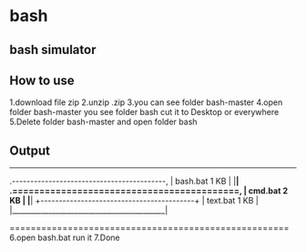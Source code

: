 # bash
bash simulator
---------------------------------------------
## How to use
1.download file zip
2.unzip .zip
3.you can see folder bash-master
4.open folder bash-master you see folder bash cut it to Desktop or everywhere
5.Delete folder bash-master and open folder bash

## Output
--------------------------------------------------
.------------------------------------------,
|    bash.bat                        1 KB  |
|__________________________________________|
.==========================================,
|    cmd.bat                         2 KB  |
|__________________________________________|
+------------------------------------------+
|    text.bat                        1 KB  |
|__________________________________________|

=====================================================
6.open bash.bat run it
7.Done
